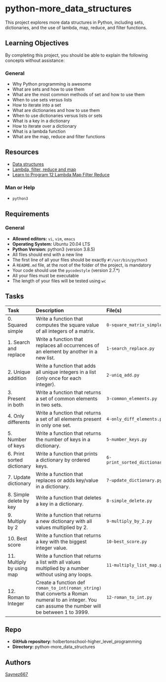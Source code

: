 # python-more_data_structures

This project explores more data structures in Python, including sets, dictionaries, and the use of lambda, map, reduce, and filter functions.

## Learning Objectives

By completing this project, you should be able to explain the following concepts without assistance:

### General

*   Why Python programming is awesome
*   What are sets and how to use them
*   What are the most common methods of set and how to use them
*   When to use sets versus lists
*   How to iterate into a set
*   What are dictionaries and how to use them
*   When to use dictionaries versus lists or sets
*   What is a key in a dictionary
*   How to iterate over a dictionary
*   What is a lambda function
*   What are the map, reduce and filter functions

## Resources

*   [Data structures](https://docs.python.org/3/tutorial/datastructures.html)
*   [Lambda, filter, reduce and map](https://www.python-course.eu/python3_lambda.php)
*   [Learn to Program 12 Lambda Map Filter Reduce](https://www.youtube.com/watch?v=hOOLj8oVzeI)

### Man or Help

*   `python3`

## Requirements

### General

*   **Allowed editors:** `vi`, `vim`, `emacs`
*   **Operating System:** Ubuntu 20.04 LTS
*   **Python Version:** python3 (version 3.8.5)
*   All files should end with a new line
*   The first line of all your files should be exactly `#!/usr/bin/python3`
*   A `README.md` file, at the root of the folder of the project, is mandatory
*   Your code should use the `pycodestyle` (version 2.7.*)
*   All your files must be executable
*   The length of your files will be tested using `wc`

## Tasks

| Task                                                          | Description                                                                                                                                                     | File(s)                       |
| :------------------------------------------------------------ | :-------------------------------------------------------------------------------------------------------------------------------------------------------------- | :---------------------------- |
| 0\. Squared simple                                            | Write a function that computes the square value of all integers of a matrix.                                                                                   | `0-square_matrix_simple.py`   |
| 1\. Search and replace                                        | Write a function that replaces all occurrences of an element by another in a new list.                                                                       | `1-search_replace.py`        |
| 2\. Unique addition                                           | Write a function that adds all unique integers in a list (only once for each integer).                                                                      | `2-uniq_add.py`              |
| 3\. Present in both                                           | Write a function that returns a set of common elements in two sets.                                                                                            | `3-common_elements.py`       |
| 4\. Only differents                                           | Write a function that returns a set of all elements present in only one set.                                                                                  | `4-only_diff_elements.py`    |
| 5\. Number of keys                                            | Write a function that returns the number of keys in a dictionary.                                                                                             | `5-number_keys.py`           |
| 6\. Print sorted dictionary                                  | Write a function that prints a dictionary by ordered keys.                                                                                                     | `6-print_sorted_dictionary.py` |
| 7\. Update dictionary                                         | Write a function that replaces or adds key/value in a dictionary.                                                                                              | `7-update_dictionary.py`     |
| 8\. Simple delete by key                                      | Write a function that deletes a key in a dictionary.                                                                                                           | `8-simple_delete.py`         |
| 9\. Multiply by 2                                             | Write a function that returns a new dictionary with all values multiplied by 2.                                                                                | `9-multiply_by_2.py`          |
| 10\. Best score                                                | Write a function that returns a key with the biggest integer value.                                                                                             | `10-best_score.py`           |
| 11\. Multiply by using map                                    | Write a function that returns a list with all values multiplied by a number without using any loops.                                                           | `11-multiply_list_map.py`    |
| 12\. Roman to Integer                                         | Create a function def `roman_to_int(roman_string)` that converts a Roman numeral to an integer. You can assume the number will be between 1 to 3999.        | `12-roman_to_int.py`         |

## Repo

*   **GitHub repository:** holbertonschool-higher_level_programming
*   **Directory:** python-more_data_structures

## Authors
[Saynez667](https://github.com/Saynez667)

